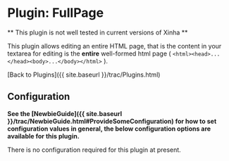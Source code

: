 # Plugin: FullPage 

** This plugin is not well tested in current versions of Xinha **

This plugin allows editing an entire HTML page, that is the content in your textarea for editing is the **entire** well-formed html page ( `<html><head>...</head><body>...</body></html>` ).

[Back to Plugins]({{ site.baseurl }}/trac/Plugins.html)

## Configuration

**See the [NewbieGuide]({{ site.baseurl }}/trac/NewbieGuide.html#ProvideSomeConfiguration) for how to set configuration values in general, the below configuration options are available for this plugin.**

There is no configuration required for this plugin at present.

